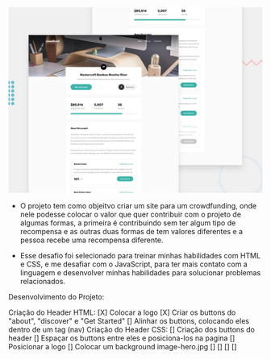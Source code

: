 ![Design preview for the Crowdfunding product page coding challenge](./design/desktop-preview.jpg)

* O projeto tem como objeitvo criar um site para um crowdfunding, onde nele podesse colocar o valor que quer contribuir com o projeto de algumas formas, a primeira é contribuindo sem ter algum tipo de recompensa e as outras duas formas de tem valores diferentes e a pessoa recebe uma recompensa diferente.

* Esse desafio foi selecionado para treinar minhas habilidades com HTML e CSS, e me desafiar com o JavaScript, para ter mais contato com a linguagem e desenvolver minhas habilidades para solucionar problemas relacionados.

Desenvolvimento do Projeto:

Criação do Header HTML:
[X] Colocar a logo
[X] Criar os buttons do "about", "discover" e "Get Started"
[] Alinhar os buttons, colocando eles dentro de um tag (nav)
Criação do Header CSS:
[] Criação dos buttons do header
[] Espaçar os buttons entre eles e posiciona-los na pagina
[] Posicionar a logo
[] Colocar um background image-hero.jpg
[]
[]
[]
[]